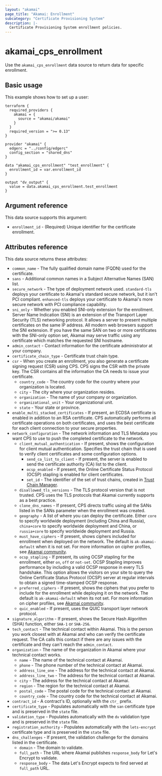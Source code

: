```yaml
---
layout: "akamai"
page_title: "Akamai: Enrollment"
subcategory: "Certificate Provisioning System"
description: |-
  Certificate Provisioning System enrollment policies.
---
```


# akamai_cps_enrollment

Use the `akamai_cps_enrollment` data source to return data for specific enrollment. 

## Basic usage

This example shows how to set up a user:

```hcl
terraform {
  required_providers {
    akamai = {
      source = "akamai/akamai"
    }
  }
  required_version = ">= 0.13"
}

provider "akamai" {
  edgerc = "../config/edgerc"
  config_section = "shared_dns"
}

data "akamai_cps_enrollment" "test_enrollment" {
  enrollment_id = var.enrollment_id
}

output "dv_output" {
  value = data.akamai_cps_enrollment.test_enrollment
}
```

## Argument reference

This data source supports this argument:

* `enrollment_id` - (Required) Unique identifier for the certificate enrollment.

## Attributes reference

This data source returns these attributes:

  * `common_name` - The fully qualified domain name (FQDN) used for the certificate. 
  * `sans` - Additional common names in a Subject Alternative Names (SAN) list.
  * `secure_network` - The type of deployment network used. `standard-tls` deploys your certificate to Akamai's standard secure network, but it isn't PCI compliant. `enhanced-tls` deploys your certificate to Akamai's more secure network with PCI compliance capability.
  * `sni_only` - Whether you enabled SNI-only extension for the enrollment. Server Name Indication (SNI) is an extension of the Transport Layer Security (TLS) networking protocol. It allows a server to present multiple certificates on the same IP address. All modern web browsers support the SNI extension. If you have the same SAN on two or more certificates with the SNI-only option set, Akamai may serve traffic using any certificate which matches the requested SNI hostname.
  * `admin_contact` - Contact information for the certificate administrator at your company.
  * `certificate_chain_type` - Certificate trust chain type.
  * `csr` - When you create an enrollment, you also generate a certificate signing request (CSR) using CPS. CPS signs the CSR with the private key. The CSR contains all the information the CA needs to issue your certificate.
    * `country_code` - The country code for the country where your organization is located.
    * `city` - The city where your organization resides.
    * `organization` - The name of your company or organization.
    * `organizational_unit` - Your organizational unit.
    * `state` - Your state or province.
  * `enable_multi_stacked_certificates` - If present, an ECDSA certificate is enabled in addition to an RSA certificate. CPS automatically performs all certificate operations on both certificates, and uses the best certificate for each client connection to your secure properties. 
  * `network_configuration` - The network information and TLS Metadata you want CPS to use to push the completed certificate to the network.
    * `client_mutual_authentication` - If present, shows the configuration for client mutual authentication. Specifies the trust chain that is used to verify client certificates and some configuration options.
      * `send_ca_list_to_client` - If present, the server is enabled to send the certificate authority (CA) list to the client.
      * `ocsp_enabled` - If present, the Online Certificate Status Protocol (OCSP) stapling is enabled for client certificates.
      * `set_id` - The identifier of the set of trust chains, created in [Trust Chain Manager](https://techdocs.akamai.com/trust-chain-mgr/docs/welcome-trust-chain-manager).
    * `disallowed_tls_versions` - The TLS protocol version that is not trusted. CPS uses the TLS protocols that Akamai currently supports as a best practice.
    * `clone_dns_names` - If present, CPS directs traffic using all the SANs listed in the SANs parameter when the enrollment was created.
    * `geography` - A list of where you can deploy the certificate. Either `core` to specify worldwide deployment (including China and Russia), `china+core` to specify worldwide deployment and China, or `russia+core` to specify worldwide deployment and Russia. 
    * `must_have_ciphers` - If present, shows ciphers included for enrollment when deployed on the network. The default is `ak-akamai-default` when it is not set. For more information on cipher profiles, see [Akamai community](https://community.akamai.com/customers/s/article/SSL-TLS-Cipher-Profiles-for-Akamai-Secure-CDNrxdxm).
    * `ocsp_stapling` - If present, its using OCSP stapling for the enrollment, either `on`, `off` or `not-set`. OCSP Stapling improves performance by including a valid OCSP response in every TLS handshake. This option allows the visitors on your site to query the Online Certificate Status Protocol (OCSP) server at regular intervals to obtain a signed time-stamped OCSP response.
    * `preferred_ciphers` - If present, shows the ciphers that you prefer to include for the enrollment while deploying it on the network. The default is `ak-akamai-default` when its not set. For more information on cipher profiles, see [Akamai community](https://community.akamai.com/customers/s/article/SSL-TLS-Cipher-Profiles-for-Akamai-Secure-CDNrxdxm).
    * `quic_enabled` - If present, uses the QUIC transport layer network protocol.
  * `signature_algorithm` - If present, shows the Secure Hash Algorithm (SHA) function, either `SHA-1` or `SHA-256`.
  * `tech_contact` - The technical contact within Akamai. This is the person you work closest with at Akamai and who can verify the certificate request. The CA calls this contact if there are any issues with the certificate and they can't reach the `admin_contact`.
  * `organization` - The name of the organization in Akamai where your technical contact works.
    * `name` - The name of the technical contact at Akamai.
    * `phone` - The phone number of the technical contact at Akamai.
    * `address_line_one` - The address for the technical contact at Akamai.
    * `address_line_two` - The address for the technical contact at Akamai.
    * `city` - The address for the technical contact at Akamai.
    * `region` - The region for the technical contact at Akamai.
    * `postal_code` - The postal code for the technical contact at Akamai.
    * `country_code` - The country code for the technical contact at Akamai.
  * `contract_id` - A contract's ID, optionally with the `ctr_` prefix. 
  * `certificate_type` - Populates automatically with the `san` certificate type and is preserved in the `state` file.
  * `validation_type` - Populates automatically with the `dv` validation type and is preserved in the `state` file.
  * `registration_authority` - Populates automatically with the `lets-encrypt` certificate type and is preserved in the `state` file.
  * `dns_challenges` - If present, the validation challenge for the domains listed in the certificate. 
    * `domain` - The domain to validate.
    * `full_path` - The URL where Akamai publishes `response_body` for Let's Encrypt to validate.
    * `response_body` - The data Let's Encrypt expects to find served at `full_path` URL.
